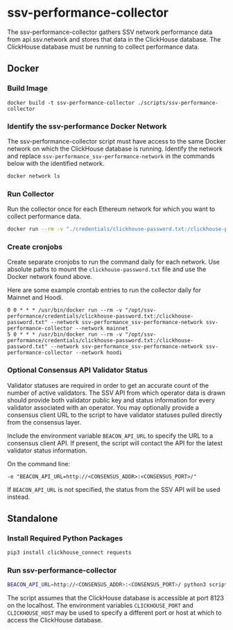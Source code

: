 # ssv-performance-collector

The ssv-performance-collector gathers SSV network performance data from api.ssv.network and stores that data in the ClickHouse database. The ClickHouse database must be running to collect performance data.

## Docker

### Build Image

```
docker build -t ssv-performance-collector ./scripts/ssv-performance-collector
```

### Identify the ssv-performance Docker Network

The ssv-performance-collector script must have access to the same Docker network on which the ClickHouse database is running. Identify the network and replace `ssv-performance_ssv-performance-network` in the commands below with the identified network.

```bash
docker network ls
```

### Run Collector

Run the collector once for each Ethereum network for which you want to collect performance data.

```bash
docker run --rm -v "./credentials/clickhouse-password.txt:/clickhouse-password.txt" --network ssv-performance_ssv-performance-network ssv-performance-collector --network mainnet
```

### Create cronjobs

Create separate cronjobs to run the command daily for each network. Use absolute paths to mount the `clickhouse-password.txt` file and use the Docker network found above.

Here are some example crontab entries to run the collector daily for Mainnet and Hoodi. 

```
0 0 * * * /usr/bin/docker run --rm -v "/opt/ssv-performance/credentials/clickhouse-password.txt:/clickhouse-password.txt" --network ssv-performance_ssv-performance-network ssv-performance-collector --network mainnet
5 0 * * * /usr/bin/docker run --rm -v "/opt/ssv-performance/credentials/clickhouse-password.txt:/clickhouse-password.txt" --network ssv-performance_ssv-performance-network ssv-performance-collector --network hoodi
```

### Optional Consensus API Validator Status

Validator statuses are required in order to get an accurate count of the number of active validators. The SSV API from which operator data is drawn should provide both validator public key and status information for every validator associated with an operator. You may optionally provide a consensus client URL to the script to have validator statuses pulled directly from the consensus layer.

Include the environment variable `BEACON_API_URL` to specify the URL to a consensus client API. If present, the script will contact the API for the latest validator status information.

On the command line:
```
-e "BEACON_API_URL=http://<CONSENSUS_ADDR>:<CONSENSUS_PORT>/"
```

If `BEACON_API_URL` is not specified, the status from the SSV API will be used instead.

## Standalone

### Install Required Python Packages

```bash
pip3 install clickhouse_connect requests
```

### Run ssv-performance-collector

```bash
BEACON_API_URL=http://<CONSENSUS_ADDR>:<CONSENSUS_PORT>/ python3 scripts/ssv-performance-collector/ssv-performance-collector.py --network mainnet -p credentials/clickhouse-password.txt
```

The script assumes that the ClickHouse database is accessible at port 8123 on the localhost. The environment variables `CLICKHOUSE_PORT` and `CLICKHOUSE_HOST` may be used to specify a different port or host at which to access the ClickHouse database.